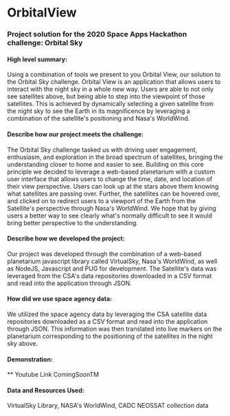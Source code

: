 # OrbitalView  
### Project solution for the 2020 Space Apps Hackathon challenge: Orbital Sky

#### High level summary:
Using a combination of tools we present to you Orbital View, our solution to the Orbital Sky challenge. Orbital View is an application that allows users to interact with the night sky in a whole new way. Users are able to not only see satellites above, but being able to step into the viewpoint of those satellites. This is achieved by dynamically selecting a given satellite from the night sky to see the Earth in its magnificence by leveraging a combination of the satellite's positioning and Nasa's WorldWind. 

#### Describe how our project meets the challenge:
The Orbital Sky challenge tasked us with driving user engagement, enthusiasm, and exploration in the broad spectrum of satellites, bringing the understanding closer to home and easier to see. Building on this core principle we decided to leverage a web-based planetarium with a custom user interface that allows users to change the time, date, and location of their view perspective. Users can look up at the stars above them knowing what satellites are passing over. Further, the satellites can be hovered over, and clicked on to redirect users to a viewport of the Earth from the Satellite's perspective through Nasa's WorldWind. We hope that by giving users a better way to see clearly what's normally difficult to see it would bring better perspective to the understanding.

#### Describe how we developed the project:
Our project was developed through the combination of a web-based planetarium javascript library called VirtualSky, Nasa's WorldWind, as well as NodeJS, Javascript and PUG for development. The Satellite's data was leveraged from the CSA's data repositories downloaded in a CSV format and read into the application through JSON.

#### How did we use space agency data:
We utilized the space agency data by leveraging the CSA satellite data repositories downloaded as a CSV format and read into the application through JSON. This information was then translated into live markers on the planetarium corresponding to the positioning of the satellites in the night sky above.

#### Demonstration:
** Youtube Link ComingSoonTM

#### Data and Resources Used:
VirtualSky Library, NASA's WorldWind, CADC NEOSSAT collection data
